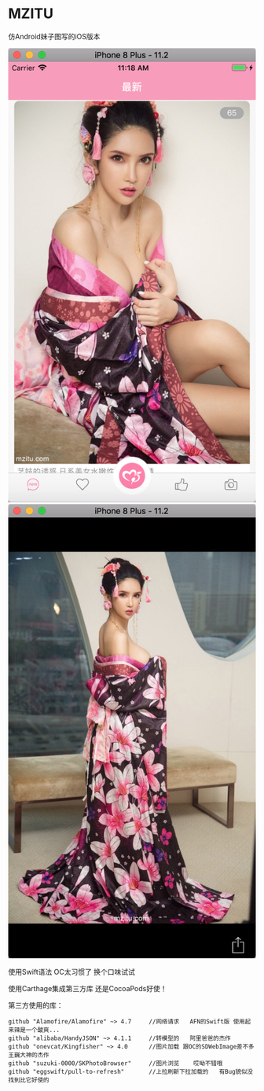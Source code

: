 # MZITU
仿Android妹子图写的iOS版本

![image](https://github.com/416215983/MZITU/blob/master/WX20180721-111856%402x.png) ![image](https://github.com/416215983/MZITU/blob/master/WX20180721-112120%402x.png)

使用Swift语法 OC太习惯了 换个口味试试

使用Carthage集成第三方库   还是CocoaPods好使！

第三方使用的库：

    github "Alamofire/Alamofire" ~> 4.7     //网络请求   AFN的Swift版 使用起来辣是一个酸爽...
    github "alibaba/HandyJSON" ~> 4.1.1     //转模型的   阿里爸爸的杰作
    github "onevcat/Kingfisher" ~> 4.0      //图片加载 跟OC的SDWebImage差不多   王巍大神的杰作
    github "suzuki-0000/SKPhotoBrowser"     //图片浏览    哎呦不错哦
    github "eggswift/pull-to-refresh"       //上拉刷新下拉加载的   有Bug貌似没找到比它好使的

